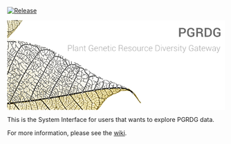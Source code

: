 <!--img align="right" src="https://travis-ci.org/bioversity/PGRDG.svg?branch=master" /-->
<a align="left" href="https://github.com/bioversity/pgrdg/releases/latest"><img src="http://img.shields.io/github/release/bioversity/pgrdg.svg" alt="Release" /></a>

<img align="center" alt="PGRDG - Plant Genetic Resource Diversity Gateway" src="common/media/img/github wiki/theme.jpg" />

This is the System Interface for users that wants to explore PGRDG data.

For more information, please see the [wiki](https://github.com/bioversity/PGRDG/wiki).
